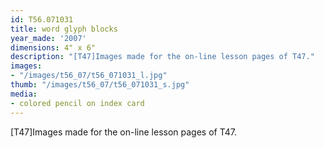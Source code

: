```yaml
---
id: T56.071031
title: word glyph blocks
year_made: '2007'
dimensions: 4" x 6"
description: "[T47]Images made for the on-line lesson pages of T47."
images:
- "/images/t56_07/t56_071031_l.jpg"
thumb: "/images/t56_07/t56_071031_s.jpg"
media:
- colored pencil on index card
---
```


[T47]Images made for the on-line lesson pages of T47.
